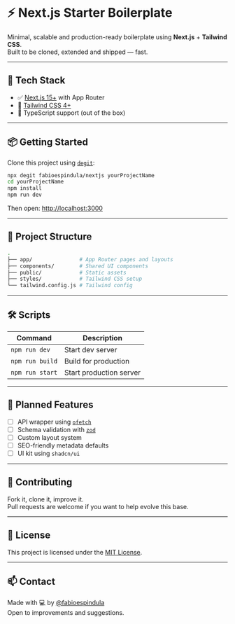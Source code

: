 # ⚡️ Next.js Starter Boilerplate

Minimal, scalable and production-ready boilerplate using **Next.js** + **Tailwind CSS**.  
Built to be cloned, extended and shipped — fast.

---

## 🚀 Tech Stack

-   ✅ [Next.js 15+](https://nextjs.org/) with App Router
-   🎨 [Tailwind CSS 4+](https://tailwindcss.com/)
-   🧠 TypeScript support (out of the box)

---

## 📦 Getting Started

Clone this project using [`degit`](https://github.com/Rich-Harris/degit):

```sh
npx degit fabioespindula/nextjs yourProjectName
cd yourProjectName
npm install
npm run dev
```

Then open: [http://localhost:3000](http://localhost:3000)

---

## 📁 Project Structure

```sh
.
├── app/               # App Router pages and layouts
├── components/        # Shared UI components
├── public/            # Static assets
├── styles/            # Tailwind CSS setup
└── tailwind.config.js # Tailwind config
```

---

## 🛠️ Scripts

| Command         | Description             |
| --------------- | ----------------------- |
| `npm run dev`   | Start dev server        |
| `npm run build` | Build for production    |
| `npm run start` | Start production server |

---

## 📌 Planned Features

-   [ ] API wrapper using [`ofetch`](https://github.com/unjs/ofetch)
-   [ ] Schema validation with [`zod`](https://zod.dev)
-   [ ] Custom layout system
-   [ ] SEO-friendly metadata defaults
-   [ ] UI kit using `shadcn/ui`

---

## 🤝 Contributing

Fork it, clone it, improve it.  
Pull requests are welcome if you want to help evolve this base.

---

## 🪪 License

This project is licensed under the [MIT License](./LICENSE).

---

## 📫 Contact

Made with 💻 by [@fabioespindula](https://github.com/fabioespindula)  
Open to improvements and suggestions.
